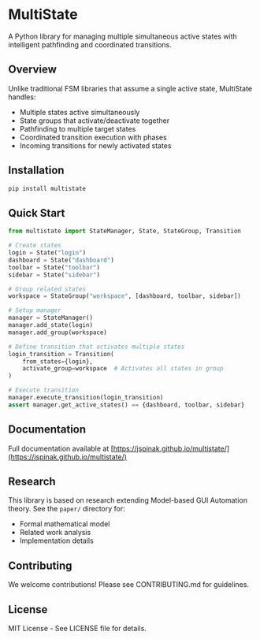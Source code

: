 # MultiState

A Python library for managing multiple simultaneous active states with intelligent pathfinding and coordinated transitions.

## Overview

Unlike traditional FSM libraries that assume a single active state, MultiState handles:
- Multiple states active simultaneously
- State groups that activate/deactivate together
- Pathfinding to multiple target states
- Coordinated transition execution with phases
- Incoming transitions for newly activated states

## Installation

```bash
pip install multistate
```

## Quick Start

```python
from multistate import StateManager, State, StateGroup, Transition

# Create states
login = State("login")
dashboard = State("dashboard")
toolbar = State("toolbar")
sidebar = State("sidebar")

# Group related states
workspace = StateGroup("workspace", [dashboard, toolbar, sidebar])

# Setup manager
manager = StateManager()
manager.add_state(login)
manager.add_group(workspace)

# Define transition that activates multiple states
login_transition = Transition(
    from_states={login},
    activate_group=workspace  # Activates all states in group
)

# Execute transition
manager.execute_transition(login_transition)
assert manager.get_active_states() == {dashboard, toolbar, sidebar}
```

## Documentation

Full documentation available at [https://jspinak.github.io/multistate/](https://jspinak.github.io/multistate/)

## Research

This library is based on research extending Model-based GUI Automation theory. See the `paper/` directory for:
- Formal mathematical model
- Related work analysis
- Implementation details

## Contributing

We welcome contributions! Please see CONTRIBUTING.md for guidelines.

## License

MIT License - See LICENSE file for details.